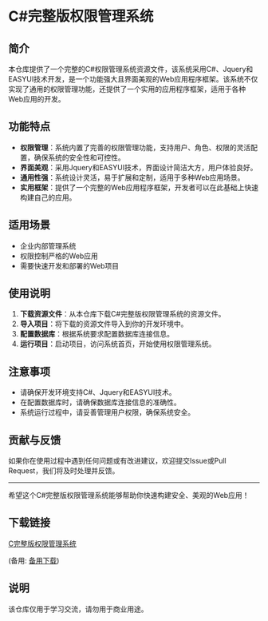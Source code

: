 # C#完整版权限管理系统

## 简介

本仓库提供了一个完整的C#权限管理系统资源文件，该系统采用C#、Jquery和EASYUI技术开发，是一个功能强大且界面美观的Web应用程序框架。该系统不仅实现了通用的权限管理功能，还提供了一个实用的应用程序框架，适用于各种Web应用的开发。

## 功能特点

- **权限管理**：系统内置了完善的权限管理功能，支持用户、角色、权限的灵活配置，确保系统的安全性和可控性。
- **界面美观**：采用Jquery和EASYUI技术，界面设计简洁大方，用户体验良好。
- **通用性强**：系统设计灵活，易于扩展和定制，适用于多种Web应用场景。
- **实用框架**：提供了一个完整的Web应用程序框架，开发者可以在此基础上快速构建自己的应用。

## 适用场景

- 企业内部管理系统
- 权限控制严格的Web应用
- 需要快速开发和部署的Web项目

## 使用说明

1. **下载资源文件**：从本仓库下载C#完整版权限管理系统的资源文件。
2. **导入项目**：将下载的资源文件导入到你的开发环境中。
3. **配置数据库**：根据系统要求配置数据库连接信息。
4. **运行项目**：启动项目，访问系统首页，开始使用权限管理系统。

## 注意事项

- 请确保开发环境支持C#、Jquery和EASYUI技术。
- 在配置数据库时，请确保数据库连接信息的准确性。
- 系统运行过程中，请妥善管理用户权限，确保系统安全。

## 贡献与反馈

如果你在使用过程中遇到任何问题或有改进建议，欢迎提交Issue或Pull Request，我们将及时处理并反馈。

---

希望这个C#完整版权限管理系统能够帮助你快速构建安全、美观的Web应用！

## 下载链接
[C完整版权限管理系统](https://pan.quark.cn/s/dfb7548ee755) 

(备用: [备用下载](https://pan.baidu.com/s/1RJksKKeT_DpgKgZ1H_Cqeg?pwd=1234))

## 说明

该仓库仅用于学习交流，请勿用于商业用途。

